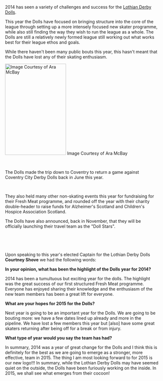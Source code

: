 <html><body><p>2014 has seen a variety of challenges and success for the <a href="http://lothianderbydolls.com/">Lothian Derby Dolls</a>.

This year the Dolls have focused on bringing structure into the core of the league through setting up a more intensely focused new skater programme, while also still finding the way they wish to run the league as a whole. The Dolls are still a relatively newly formed league still working out what works best for their league ethos and goals.

While there haven't been many public bouts this year, this hasn't meant that the Dolls have lost any of their skating enthusiasm.

<a href="/2014/12/10338404_10154255289410720_3654275510968771121_o.jpg"><img class="wp-image-4491 size-medium" src="https://scottishrollerderbyblog.com/2014/12/10338404_10154255289410720_3654275510968771121_o.jpg?w=200" alt="Image Courtesy of Ara McBay" width="200" height="300"></a> Image Courtesy of Ara McBay

 

The Dolls made the trip down to Coventry to return a game against           Coventry City Derby Dolls back in June this year.

 

They also held many other non-skating events this year for fundraising for their Fresh Meat programme, and rounded off the year with their charity double-header to raise funds for Alzheimer's Scotland and Children's Hospice Association Scotland.

The Dolls have also announced, back in November, that they will be officially launching their travel team as the "Doll Stars".

 

 

Upon speaking to this year's elected Captain for the Lothian Derby Dolls <strong>Courtney Shove</strong> we had the following words:

<strong>In your opinion, what has been the highlight of the Dolls year for 2014?</strong>

2014 has been a tumultuous but exciting year for the dolls. The highlight was the great success of our first structured Fresh Meat programme. Everyone has enjoyed sharing their knowledge and the enthusiasm of the new team members has been a great lift for everyone.

<strong>What are your hopes for 2015 for the Dolls?</strong>

Next year is going to be an important year for the Dolls. We are going to be bouting more: we have a few dates lined up already and more in the pipeline. We have lost a few members this year but [also] have some great skaters returning after being off for a break or from injury.

<strong>What type of year would you say the team has had?</strong>

In summary, 2014 was a year of great change for the Dolls and I think this is definitely for the best as we are going to emerge as a stronger, more effective, team in 2015. The thing I am most looking forward to for 2015 is our new logo!!!
In summary, while the Lothian Derby Dolls may have seemed quiet on the outside, the Dolls have been furiously working on the inside. In 2015, we shall see what emerges from their cocoon!</p></body></html>
